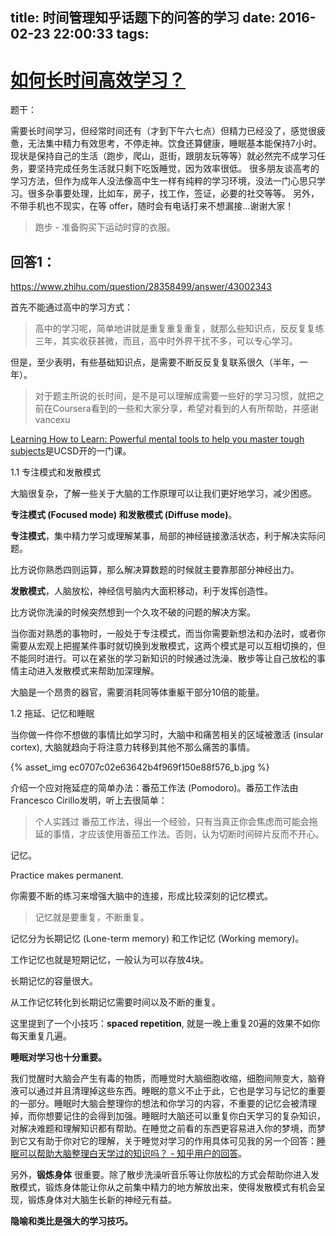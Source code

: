 title: 时间管理知乎话题下的问答的学习
date: 2016-02-23 22:00:33
tags:
---

# [如何长时间高效学习？](https://www.zhihu.com/question/28358499)

题干：

需要长时间学习，但经常时间还有（才到下午六七点）但精力已经没了，感觉很疲惫，无法集中精力有效思考，不停走神。饮食还算健康，睡眠基本能保持7小时。现状是保持自己的生活（跑步，爬山，逛街，跟朋友玩等等）就必然完不成学习任务，要坚持完成任务生活就只剩下吃饭睡觉，因为效率很低。
很多朋友谈高考的学习方法，但作为成年人没法像高中生一样有纯粹的学习环境，没法一门心思只学习。很多杂事要处理，比如车，房子，找工作，签证，必要的社交等等。
另外，不带手机也不现实，在等 offer，随时会有电话打来不想漏接…谢谢大家！

> 跑步 - 准备购买下运动时穿的衣服。

## 回答1：

https://www.zhihu.com/question/28358499/answer/43002343

首先不能通过高中的学习方式：

> 高中的学习呢，简单地讲就是重复重复重复，就那么些知识点，反反复复练三年，其实收获甚微，而且，高中时外界干扰不多，可以专心学习。

但是，至少表明，有些基础知识点，是需要不断反反复复联系很久（半年，一年）。

> 对于题主所说的长时间，是不是可以理解成需要一些好的学习习惯，就把之前在Coursera看到的一些和大家分享，希望对看到的人有所帮助，并感谢vancexu

[Learning How to Learn: Powerful mental tools to help you master tough subjects](https://link.zhihu.com/?target=https%3A//www.coursera.org/learn/learning-how-to-learn/outline)是UCSD开的一门课。

1.1 专注模式和发散模式

大脑很复杂，了解一些关于大脑的工作原理可以让我们更好地学习，减少困惑。

**专注模式 (Focused mode) 和发散模式 (Diffuse mode)**。

**专注模式**，集中精力学习或理解某事，局部的神经链接激活状态，利于解决实际问题。

比方说你熟悉四则运算，那么解决算数题的时候就主要靠那部分神经出力。

**发散模式**，人脑放松，神经信号脑内大面积移动，利于发挥创造性。

比方说你洗澡的时候突然想到一个久攻不破的问题的解决方案。

当你面对熟悉的事物时，一般处于专注模式，而当你需要新想法和办法时，或者你需要从宏观上把握某件事时就切换到发散模式，这两个模式是可以互相切换的，但不能同时进行。可以在紧张的学习新知识的时候通过洗澡、散步等让自己放松的事情主动进入发散模式来帮助加深理解。

大脑是一个昂贵的器官，需要消耗同等体重躯干部分10倍的能量。

1.2 拖延、记忆和睡眠

当你做一件你不想做的事情比如学习时，大脑中和痛苦相关的区域被激活 (insular cortex), 大脑就趋向于将注意力转移到其他不那么痛苦的事情。

{% asset_img ec0707c02e63642b4f969f150e88f576_b.jpg %}

介绍一个应对拖延症的简单办法：番茄工作法 (Pomodoro)。番茄工作法由Francesco Cirillo发明，听上去很简单：

> 个人实践过 番茄工作法，得出一个经验，只有当真正你会焦虑而可能会拖延的事情，才应该使用番茄工作法。否则，认为切断时间碎片反而不开心。

记忆。

Practice makes permanent.

你需要不断的练习来增强大脑中的连接，形成比较深刻的记忆模式。

> 记忆就是要重复，不断重复。

记忆分为长期记忆 (Lone-term memory) 和工作记忆 (Working memory)。

工作记忆也就是短期记忆，一般认为可以存放4块。

长期记忆的容量很大。

从工作记忆转化到长期记忆需要时间以及不断的重复。

这里提到了一个小技巧：**spaced repetition**, 就是一晚上重复20遍的效果不如你每天重复几遍。

**睡眠对学习也十分重要。**

我们觉醒时大脑会产生有毒的物质，而睡觉时大脑细胞收缩，细胞间隙变大，脑脊液可以通过并且清理掉这些东西。睡眠的意义不止于此，它也是学习与记忆的重要的一部分。睡眠时大脑会整理你的想法和你学习的内容，不重要的记忆会被清理掉，而你想要记住的会得到加强。睡眠时大脑还可以重复你白天学习的复杂知识，对解决难题和理解知识都有帮助。在睡觉之前看的东西更容易进入你的梦境，而梦到它又有助于你对它的理解，关于睡觉对学习的作用具体可见我的另一个回答：[睡眠可以帮助大脑整理白天学过的知识吗？ - 知乎用户的回答](http://www.zhihu.com/question/28714587/answer/41873436)。

另外，**锻炼身体** 很重要。除了散步洗澡听音乐等让你放松的方式会帮助你进入发散模式，锻炼身体能让你从之前集中精力的地方解放出来，使得发散模式有机会呈现，锻炼身体对大脑生长新的神经元有益。

**隐喻和类比是强大的学习技巧。**

